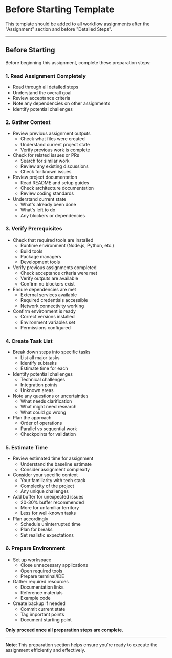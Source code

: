 # Before Starting Template

This template should be added to all workflow assignments after the "Assignment" section and before "Detailed Steps".

---

## Before Starting

Before beginning this assignment, complete these preparation steps:

### 1. Read Assignment Completely

- Read through all detailed steps
- Understand the overall goal
- Review acceptance criteria
- Note any dependencies on other assignments
- Identify potential challenges

### 2. Gather Context

- Review previous assignment outputs
  - Check what files were created
  - Understand current project state
  - Verify previous work is complete
- Check for related issues or PRs
  - Search for similar work
  - Review any existing discussions
  - Check for known issues
- Review project documentation
  - Read README and setup guides
  - Check architecture documentation
  - Review coding standards
- Understand current state
  - What's already been done
  - What's left to do
  - Any blockers or dependencies

### 3. Verify Prerequisites

- Check that required tools are installed
  - Runtime environment (Node.js, Python, etc.)
  - Build tools
  - Package managers
  - Development tools
- Verify previous assignments completed
  - Check acceptance criteria were met
  - Verify outputs are available
  - Confirm no blockers exist
- Ensure dependencies are met
  - External services available
  - Required credentials accessible
  - Network connectivity working
- Confirm environment is ready
  - Correct versions installed
  - Environment variables set
  - Permissions configured

### 4. Create Task List

- Break down steps into specific tasks
  - List all major tasks
  - Identify subtasks
  - Estimate time for each
- Identify potential challenges
  - Technical challenges
  - Integration points
  - Unknown areas
- Note any questions or uncertainties
  - What needs clarification
  - What might need research
  - What could go wrong
- Plan the approach
  - Order of operations
  - Parallel vs sequential work
  - Checkpoints for validation

### 5. Estimate Time

- Review estimated time for assignment
  - Understand the baseline estimate
  - Consider assignment complexity
- Consider your specific context
  - Your familiarity with tech stack
  - Complexity of the project
  - Any unique challenges
- Add buffer for unexpected issues
  - 20-30% buffer recommended
  - More for unfamiliar territory
  - Less for well-known tasks
- Plan accordingly
  - Schedule uninterrupted time
  - Plan for breaks
  - Set realistic expectations

### 6. Prepare Environment

- Set up workspace
  - Close unnecessary applications
  - Open required tools
  - Prepare terminal/IDE
- Gather required resources
  - Documentation links
  - Reference materials
  - Example code
- Create backup if needed
  - Commit current state
  - Tag important points
  - Document starting point

**Only proceed once all preparation steps are complete.**

---

**Note**: This preparation section helps ensure you're ready to execute the assignment efficiently and effectively.
